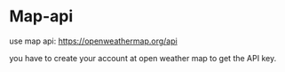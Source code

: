 # Map-api
use map api:
https://openweathermap.org/api

you have to create your account at open weather map to get the API key.
